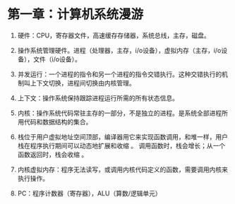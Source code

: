 # 第一章：计算机系统漫游

1. 硬件：CPU，寄存器文件，高速缓存存储器，系统总线，主存，磁盘。

2. 操作系统管理硬件。进程（处理器，主存，i/o设备），虚拟内存（主存，i/o设备），文件（i/o设备）。

3. 并发运行：一个进程的指令和另一个进程的指令交错执行。这种交错执行的机制叫上下文切换，进程间切换由内核管理。

4. 上下文：操作系统保持跟踪进程运行所需的所有状态信息。

5. 内核：操作系统代码常驻主存的一部分，不是独立的进程。是系统全部进程所用代码和数据结构的集合。

6. 栈位于用户虚拟地址空间顶部，编译器用它来实现函数调用，和堆一样，用户栈在程序执行期间可以动态地扩展和收缩 。 调用函数时，栈会增长；从一个函数返回时，栈会收缩 。

7. 内核虚拟内存：程序无法读写，或调用内核代码定义的函数，需要调用内核来执行操作。
  
8. PC：程序计数器（寄存器），ALU（算数/逻辑单元）
